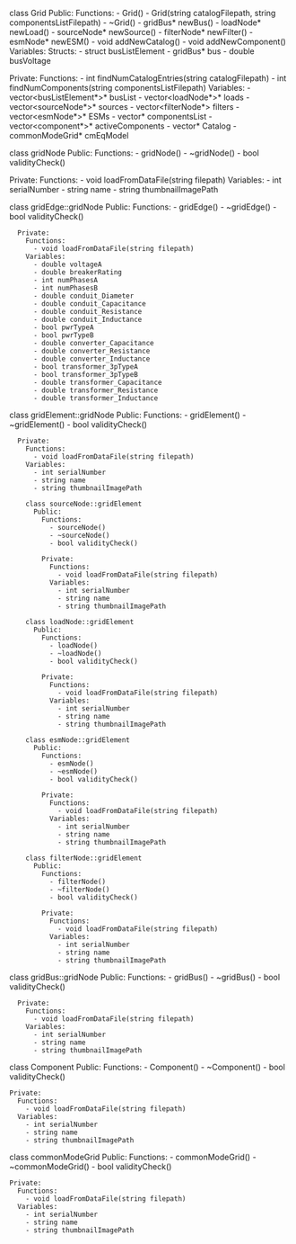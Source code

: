 class Grid
  Public:
    Functions:
      - Grid()
      - Grid(string catalogFilepath, string componentsListFilepath)
      - ~Grid()
      - gridBus* newBus()
      - loadNode* newLoad()
      - sourceNode* newSource()
      - filterNode* newFilter()
      - esmNode* newESM()
      - void addNewCatalog()
      - void addNewComponent()
    Variables:
      Structs:
        - struct busListElement
          - gridBus* bus
          - double busVoltage

  Private:
    Functions:
      - int findNumCatalogEntries(string catalogFilepath)
      - int findNumComponents(string componentsListFilepath)
    Variables:
      - vector<busListElement*>* busList
      - vector<loadNode*>* loads
      - vector<sourceNode*>* sources
      - vector<filterNode*> filters
      - vector<esmNode*>* ESMs
      - vector<int>* componentsList
      - vector<component*>* activeComponents
      - vector<int>* Catalog
      - commonModeGrid* cmEqModel

class gridNode
  Public:
    Functions:
      - gridNode()
      - ~gridNode()
      - bool validityCheck()

  Private:
    Functions:
      - void loadFromDataFile(string filepath)
    Variables:
      - int serialNumber
      - string name
      - string thumbnailImagePath

  class gridEdge::gridNode
    Public:
      Functions:
        - gridEdge()
        - ~gridEdge()
        - bool validityCheck()

      Private:
        Functions:
          - void loadFromDataFile(string filepath)
        Variables:
          - double voltageA
          - double breakerRating
          - int numPhasesA
          - int numPhasesB
          - double conduit_Diameter
          - double conduit_Capacitance
          - double conduit_Resistance
          - double conduit_Inductance
          - bool pwrTypeA
          - bool pwrTypeB
          - double converter_Capacitance
          - double converter_Resistance
          - double converter_Inductance
          - bool transformer_3pTypeA
          - bool transformer_3pTypeB
          - double transformer_Capacitance
          - double transformer_Resistance
          - double transformer_Inductance

  class gridElement::gridNode
    Public:
      Functions:
        - gridElement()
        - ~gridElement()
        - bool validityCheck()

      Private:
        Functions:
          - void loadFromDataFile(string filepath)
        Variables:
          - int serialNumber
          - string name
          - string thumbnailImagePath

        class sourceNode::gridElement
          Public:
            Functions:
              - sourceNode()
              - ~sourceNode()
              - bool validityCheck()

            Private:
              Functions:
                - void loadFromDataFile(string filepath)
              Variables:
                - int serialNumber
                - string name
                - string thumbnailImagePath

        class loadNode::gridElement
          Public:
            Functions:
              - loadNode()
              - ~loadNode()
              - bool validityCheck()

            Private:
              Functions:
                - void loadFromDataFile(string filepath)
              Variables:
                - int serialNumber
                - string name
                - string thumbnailImagePath

        class esmNode::gridElement
          Public:
            Functions:
              - esmNode()
              - ~esmNode()
              - bool validityCheck()

            Private:
              Functions:
                - void loadFromDataFile(string filepath)
              Variables:
                - int serialNumber
                - string name
                - string thumbnailImagePath

        class filterNode::gridElement
          Public:
            Functions:
              - filterNode()
              - ~filterNode()
              - bool validityCheck()

            Private:
              Functions:
                - void loadFromDataFile(string filepath)
              Variables:
                - int serialNumber
                - string name
                - string thumbnailImagePath

  class gridBus::gridNode
    Public:
      Functions:
        - gridBus()
        - ~gridBus()
        - bool validityCheck()

      Private:
        Functions:
          - void loadFromDataFile(string filepath)
        Variables:
          - int serialNumber
          - string name
          - string thumbnailImagePath

class Component
  Public:
    Functions:
      - Component()
      - ~Component()
      - bool validityCheck()

    Private:
      Functions:
        - void loadFromDataFile(string filepath)
      Variables:
        - int serialNumber
        - string name
        - string thumbnailImagePath

class commonModeGrid
  Public:
    Functions:
      - commonModeGrid()
      - ~commonModeGrid()
      - bool validityCheck()

    Private:
      Functions:
        - void loadFromDataFile(string filepath)
      Variables:
        - int serialNumber
        - string name
        - string thumbnailImagePath
